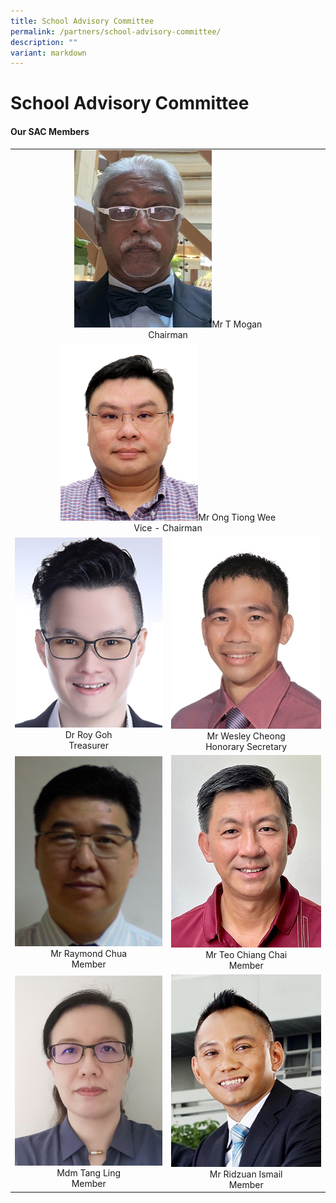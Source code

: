 ```yaml
---
title: School Advisory Committee
permalink: /partners/school-advisory-committee/
description: ""
variant: markdown
---
```

School Advisory Committee
======================

#### Our SAC Members

<table style="text-align: center;">
<tbody>
<tr>
<td align="center" colspan="2"><img src="/images/Partners/SAC/Mr_T_Mogan___Chairman.jpg" style="width:45%">Mr T Mogan <br> Chairman</td>
</tr>
<tr>
<td align="center" colspan="2"><img src="/images/Partners/SAC/Mr_Ong_Tiong_Wee___Vice___Chairman.jpg" style="width:45%">Mr Ong Tiong Wee <br>Vice - Chairman</td>
</tr>
<tr>
</tr><tr><td align="center"><img src="/images/Partners/SAC/Dr_Roy_Goh___Treasurer.jpg" style="width:100%">Dr Roy Goh<br>Treasurer</td>
<td style="text-align:" align="center"><img src="/images/Partners/SAC/Mr_Wesley_Cheong___Honorary_Secretary.jpg" style="width:100%">Mr Wesley Cheong<br>Honorary Secretary</td>
</tr>
<tr>
<td align="center"><img src="/images/Partners/SAC/Mr_Raymond_Chua___Member.jpg" style="width:100%">Mr Raymond Chua<br>Member</td>
<td align="center"><img src="/images/Partners/SAC/Mr_Teo_Chiang_Chai___Member.jpg" style="width:100%">Mr Teo Chiang Chai<br>Member</td>
</tr>
<tr>
<td align="center"><img src="/images/Partners/SAC/Mdm_Tang_Ling___Member.jpg" style="width:100%">Mdm Tang Ling<br>Member</td>
<td align="center"><img src="/images/Partners/SAC/Mr_Ridzuan_Ismail___Member.jpg" style="width:100%">Mr Ridzuan Ismail<br>Member</td>
</tr>
</tbody></table>
